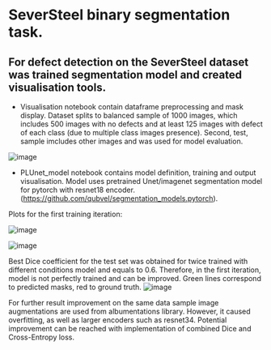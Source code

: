 # SeverSteel binary segmentation task.
## For defect detection on the SeverSteel dataset was trained segmentation model and created visualisation tools.

* Visualisation notebook contain dataframe preprocessing and mask display. Dataset splits to balanced sample of 1000 images, which includes 500 images with no defects and at least 125 images with defect of each class (due to multiple class images presence). Second, test, sample imcludes other images and was used for model evaluation.

![image](https://user-images.githubusercontent.com/64214190/130695465-6c5abd04-04f0-44ad-a971-2fa0a53de3fa.png)

* PLUnet_model notebook contains model definition, training and output visualisation. Model uses pretrained Unet/imagenet segmentation model for pytorch with resnet18 encoder. 
(https://github.com/qubvel/segmentation_models.pytorch).

Plots for the first training iteration:

![image](https://user-images.githubusercontent.com/64214190/130696828-b4e8082f-1ba5-4500-8a43-696bedf9a963.png)

![image](https://user-images.githubusercontent.com/64214190/130696789-df54b3dc-1cd9-4ee6-94d2-faeb0cdb2e75.png)


Best Dice coefficient for the test set was obtained for twice trained with different conditions model and equals to 0.6.
Therefore, in the first iteration, model is not perfectly trained and can be improved. Green lines correspond to predicted masks, red to ground truth.
![image](https://user-images.githubusercontent.com/64214190/130696907-d246b6f9-1bfe-493b-8118-36efcd22a266.png)

For further result improvement on the same data sample image augmentations are used from albumentations library. However, it caused overfitting, as well as larger encoders such as resnet34. Potential improvement can be reached with implementation of combined Dice and Cross-Entropy loss.
